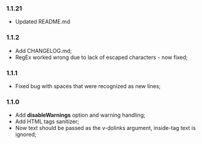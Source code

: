 ### 1.1.21
  - Updated README.md

### 1.1.2
  - Add CHANGELOG.md;
  - RegEx worked wrong due to lack of escaped characters - now fixed;

### 1.1.1
  - Fixed bug with spaces that were recognized as new lines;

### 1.1.0
  - Add **disableWarnings** option and warning handling;
  - Add HTML tags sanitizer;
  - Now text should be passed as the v-dolinks argument, inside-tag text is ignored;
